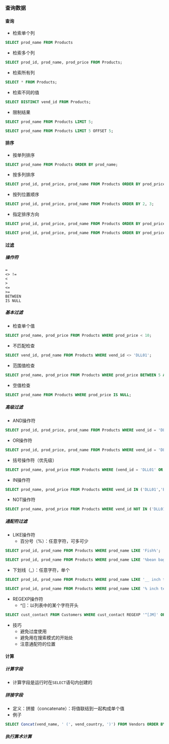 ### 查询数据

#### 查询

- 检索单个列

```sql
SELECT prod_name FROM Products
```

- 检索多个列

```sql
SELECT prod_id, prod_name, prod_price FROM Products;
```

- 检索所有列

```sql
SELECT * FROM Products;
```

- 检索不同的值

```sql
SELECT DISTINCT vend_id FROM Products;
```

- 限制结果

```sql
SELECT prod_name FROM Products LIMIT 5;
```

```sql
SELECT prod_name FROM Products LIMIT 5 OFFSET 5;
```

#### 排序

- 按单列排序

```sql
SELECT prod_name FROM Products ORDER BY prod_name;
```

- 按多列排序

```sql
SELECT prod_id, prod_price, prod_name FROM Products ORDER BY prod_price, prod_name;
```

- 按列位置顺序

```sql
SELECT prod_id, prod_price, prod_name FROM Products ORDER BY 2, 3;
```

- 指定排序方向

```sql
SELECT prod_id, prod_price, prod_name FROM Products ORDER BY prod_price DESC;
```

```sql
SELECT prod_id, prod_price, prod_name FROM Products ORDER BY prod_price DESC, prod_name;
```

#### 过滤

##### 操作符

```
=
<> !=
<
>
<=
>=
BETWEEN
IS NULL
```

##### 基本过滤
- 检查单个值

```sql
SELECT prod_name, prod_price FROM Products WHERE prod_price < 10;
```

- 不匹配检查

```sql
SELECT vend_id, prod_name FROM Products WHERE vend_id <> 'DLL01';
```

- 范围值检查

```sql
SELECT prod_name, prod_price FROM Products WHERE prod_price BETWEEN 5 AND 10;
```

- 空值检查

```sql
SELECT prod_name FROM Products WHERE prod_price IS NULL;
```

##### 高级过滤

- AND操作符

```sql
SELECT prod_id, prod_price, prod_name FROM Products WHERE vend_id = 'DLL01' AND prod_price <= 4;
```

- OR操作符

```sql
SELECT prod_id, prod_price, prod_name FROM Products WHERE vend_id = 'DLL01' OR vend_id = 'BRS01';
```

- 括号操作符（优先级）

```sql
SELECT prod_name, prod_price FROM Products WHERE (vend_id = 'DLL01' OR vend_id = 'BRS01') AND prod_price >= 10;
```

- IN操作符

```sql
SELECT prod_name, prod_price FROM Products WHERE vend_id IN ('DLL01','BRS01') ORDER BY prod_name;
```

- NOT操作符

```sql
SELECT prod_name, prod_price FROM Products WHERE vend_id NOT IN ('DLL01','BRS01') ORDER BY prod_name;
```

##### 通配符过滤

- LIKE操作符
  - 百分号（%）：任意字符，可多可少

```sql
SELECT prod_id, prod_name FROM Products WHERE prod_name LIKE 'Fish%';

SELECT prod_id, prod_name FROM Products WHERE prod_name LIKE '%bean bag%';
```

  - 下划线（_）：任意字符，单个

```sql
SELECT prod_id, prod_name FROM Products WHERE prod_name LIKE '__ inch teddy bear';

SELECT prod_id, prod_name FROM Products WHERE prod_name LIKE '% inch teddy bear';
```

- REGEXP操作符
  - ^[]：以列表中的某个字符开头

```sql
SELECT cust_contact FROM Customers WHERE cust_contact REGEXP '^[JM]' ORDER BY cust_contact;
```

- 技巧
  - 避免过度使用
  - 避免用在搜索模式的开始处
  - 注意通配符的位置

#### 计算

##### 计算字段

- 计算字段是运行时在`SELECT`语句内创建的

##### 拼接字段

- 定义：拼接（concatenate）：将值联结到一起构成单个值
- 例子

```sql
SELECT Concat(vend_name, ' (', vend_country, ')') FROM Vendors ORDER BY vend_name;
```

##### 执行算术计算